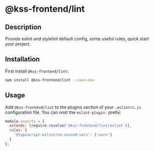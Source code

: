 # @kss-frontend/lint

## Description

Provide eslint and stylelint default config, some useful rules, quick start your project.

## Installation

First install `@kss-frontend/lint`:

```sh
npm install @kss-frontend/lint --save-dev
```

## Usage

Add `@kss-frontend/lint` to the plugins section of your `.eslintrc.js` configuration file. You can omit the `eslint-plugin-` prefix:

```js
module.exports = {
  extends: [require.resolve('@kss-frontend/lint/eslint')],
  rules: {
    '@typescript-eslint/no-unused-vars': ['warn']
  }
};

```

